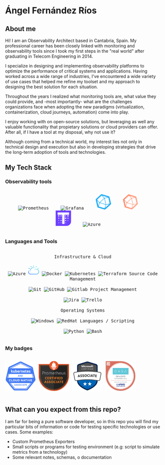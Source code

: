 # Ángel Fernández Ríos

## About me
Hi! I am an Observability Architect based in Cantabria, Spain. My professional career has been closely linked with monitoring and observability tools since I took my first steps in the "real world" after graduating in Telecom Engineering in 2014.

I specialize in designing and implementing observability platforms to optimize the performance of critical systems and applications. Having worked across a wide range of industries, I've encountered a wide variety of use cases that helped me refine my toolset and my approach to designing the best solution for each situation.

Throughout the years I realized what monitoring tools are, what value they could provide, and -most importantly- what are the challenges organizations face when adopting the new paradigms (virtualization, containerization, cloud journeys, automation) come into play.

I enjoy working with on open-source solutions, but leveraging as well any valuable functionality that propietary solutions or cloud providers can offer. After all, if I have a tool at my disposal, why not use it?

Although coming from a technical world, my interest lies not only in technical design and execution but also in developing strategies that drive the long-term adoption of tools and technologies.

## My Tech Stack
### Observability tools 
<div>
  <p style="display: inline-block;" align="center">
    <kbd>
        <img alt="Prometheus" style="padding-right:30px;" width="50px" src="https://cdn.jsdelivr.net/gh/devicons/devicon/icons/prometheus/prometheus-original.svg"/>
        <img alt="Grafana" style="padding-right:30px;" width="50px" src="https://cdn.jsdelivr.net/gh/devicons/devicon/icons/grafana/grafana-original.svg"/>
        <img alt="InfluxDB" style="padding-right:30px;" width="50px" src="InfluxDB.png"/>
        <img alt="Telegraf" style="padding-right:30px;" width="50px" src="Telegraf.png"/>
        <img alt="Thanos" style="padding-right:30px;" width="50px" src="Thanos.png"/>
        <img alt="Azure" style="padding-right:30px;" width="50px" src="https://cdn.jsdelivr.net/gh/devicons/devicon/icons/azure/azure-original.svg"/>
    </kbd>
  </p>
</div>

### Languages and Tools
<div>
  <p style="display: inline-block;" align="center">
    <kbd>
      <kbd>Infrastructure & Cloud</kbd>
      <br>
      <br>
        <img alt="Azure" width="35px" src="https://cdn.jsdelivr.net/gh/devicons/devicon/icons/azure/azure-original.svg"/>
        <img alt="IBM Cloud" width="35px" src="IBMCloud.png"/>
        <img alt="Docker" width="35px" src="https://cdn.jsdelivr.net/gh/devicons/devicon/icons/docker/docker-plain.svg"/>
        <img alt="Kubernetes" width="35px" src="https://cdn.jsdelivr.net/gh/devicons/devicon/icons/kubernetes/kubernetes-plain.svg"/>
        <img alt="Terraform" width="35px" src="https://cdn.jsdelivr.net/gh/devicons/devicon/icons/terraform/terraform-original.svg"/>
    </kbd>
    <kbd>
      <kbd>Source Code Management</kbd>
      <br>
      <br>
        <img alt="Git" width="35px" src="https://cdn.jsdelivr.net/gh/devicons/devicon/icons/git/git-original.svg"/>
        <img alt="GitHub" width="35px" src="https://cdn.jsdelivr.net/gh/devicons/devicon/icons/github/github-original.svg"/>
        <img alt="Gitlab" width="35px" src="https://cdn.jsdelivr.net/gh/devicons/devicon/icons/gitlab/gitlab-original.svg"/>
    </kbd>
    <kbd>
      <kbd>Project Management</kbd>
      <br>
      <br>
        <img alt="Jira" width="35px" src="https://cdn.jsdelivr.net/gh/devicons/devicon/icons/jira/jira-original.svg"/>
        <img alt="Trello" width="35px" src="https://cdn.jsdelivr.net/gh/devicons/devicon/icons/trello/trello-plain.svg"/>
    </kbd>
    <br>
    <br>
    <kbd>
      <kbd>Operating Systems</kbd>
      <br>
      <br>
        <img alt="Windows" width="35px" src="https://cdn.jsdelivr.net/gh/devicons/devicon/icons/windows8/windows8-original.svg"/>
        <img alt="RedHat" width="35px" src="https://cdn.jsdelivr.net/gh/devicons/devicon/icons/redhat/redhat-original.svg"/>
    </kbd>
    <kbd>
      <kbd>Languages / Scripting</kbd>
      <br>
      <br>
        <img alt="Python" width="35px" src="https://cdn.jsdelivr.net/gh/devicons/devicon/icons/python/python-original.svg"/>
        <img alt="Bash" width="35px" src="https://cdn.jsdelivr.net/gh/devicons/devicon/icons/bash/bash-original.svg"/>
    </kbd>
  </p>
</div>

### My badges
<div>
  <p style="display: inline-block;" align="center">
    <kbd>
        <img alt="Kubernetes and Cloud Native Associate" width="100px" src="KCNA_badge.png"/>
        <img alt="Prometheus Certified Associate" width="100px" src="PCA.png"/>
        <img alt="AZ-104" width="100px" src="AZ_104.svg"/>
        <img alt="DevOps" width="100px" src="DevOps.png"/>
    </kbd>
  </p>
</div>

## What can you expect from this repo?
I am far for being a pure software developer, so in this repo you will find my particular bits of information or code for testing specific technologies or use cases. Some examples:
- Custom Prometheus Exporters
- Small scripts or programs for testing environment (e.g: script to simulate metrics from a technology)
- Some relevant notes, schemas, o documentation 
